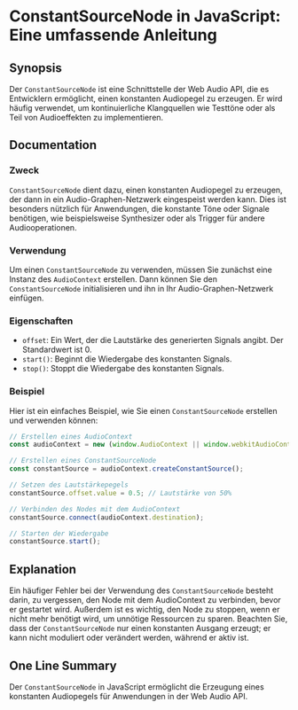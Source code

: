 <!--
Meta Description: # ConstantSourceNode in JavaScript: Eine umfassende Anleitung ## Synopsis Der `ConstantSourceNode` ist eine Schnittstelle der Web Audio API, die es En...
Meta Keywords: constantsourcenode, der, audiocontext, des, ist
-->

# ConstantSourceNode in JavaScript: Eine umfassende Anleitung

## Synopsis
Der `ConstantSourceNode` ist eine Schnittstelle der Web Audio API, die es Entwicklern ermöglicht, einen konstanten Audiopegel zu erzeugen. Er wird häufig verwendet, um kontinuierliche Klangquellen wie Testtöne oder als Teil von Audioeffekten zu implementieren.

## Documentation
### Zweck
`ConstantSourceNode` dient dazu, einen konstanten Audiopegel zu erzeugen, der dann in ein Audio-Graphen-Netzwerk eingespeist werden kann. Dies ist besonders nützlich für Anwendungen, die konstante Töne oder Signale benötigen, wie beispielsweise Synthesizer oder als Trigger für andere Audiooperationen.

### Verwendung
Um einen `ConstantSourceNode` zu verwenden, müssen Sie zunächst eine Instanz des `AudioContext` erstellen. Dann können Sie den `ConstantSourceNode` initialisieren und ihn in Ihr Audio-Graphen-Netzwerk einfügen.

### Eigenschaften
- `offset`: Ein Wert, der die Lautstärke des generierten Signals angibt. Der Standardwert ist 0.
- `start()`: Beginnt die Wiedergabe des konstanten Signals.
- `stop()`: Stoppt die Wiedergabe des konstanten Signals.

### Beispiel
Hier ist ein einfaches Beispiel, wie Sie einen `ConstantSourceNode` erstellen und verwenden können:

```javascript
// Erstellen eines AudioContext
const audioContext = new (window.AudioContext || window.webkitAudioContext)();

// Erstellen eines ConstantSourceNode
const constantSource = audioContext.createConstantSource();

// Setzen des Lautstärkepegels
constantSource.offset.value = 0.5; // Lautstärke von 50%

// Verbinden des Nodes mit dem AudioContext
constantSource.connect(audioContext.destination);

// Starten der Wiedergabe
constantSource.start();
```

## Explanation
Ein häufiger Fehler bei der Verwendung des `ConstantSourceNode` besteht darin, zu vergessen, den Node mit dem AudioContext zu verbinden, bevor er gestartet wird. Außerdem ist es wichtig, den Node zu stoppen, wenn er nicht mehr benötigt wird, um unnötige Ressourcen zu sparen. Beachten Sie, dass der `ConstantSourceNode` nur einen konstanten Ausgang erzeugt; er kann nicht moduliert oder verändert werden, während er aktiv ist.

## One Line Summary
Der `ConstantSourceNode` in JavaScript ermöglicht die Erzeugung eines konstanten Audiopegels für Anwendungen in der Web Audio API.